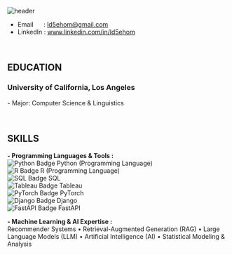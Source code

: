 ![header](https://capsule-render.vercel.app/api?type=waving&height=260&color=2774AE&text=Taewook%20Park&textBg=false&fontAlign=50&fontAlignY=40&animation=twinkling&fontColor=FFD100&desc=Software%20Developer&descAlign=68)
<!--https://capsule-render.vercel.app/-->

- Email &nbsp;&nbsp;&nbsp;&nbsp; : ld5ehom@gmail.com
- LinkedIn : www.linkedin.com/in/ld5ehom
<br>

<h2>
  EDUCATION
</h2>
  <h3>University of California, Los Angeles &nbsp;&nbsp; </h3>  
<p>- Major: Computer Science & Linguistics </p>

<br>
    
<h2>SKILLS</h2>

<strong>- Programming Languages & Tools :</strong><br>
<img src="https://img.shields.io/badge/Python-3776AB?style=flat-square&logo=Python&logoColor=white" alt="Python Badge"/> Python (Programming Language) <br>
<img src="https://img.shields.io/badge/R-276DC3?style=flat-square&logo=R&logoColor=white" alt="R Badge"/> R (Programming Language) <br>
<img src="https://img.shields.io/badge/SQL-336791?style=flat-square&logo=postgresql&logoColor=white" alt="SQL Badge"/> SQL <br>
<img src="https://img.shields.io/badge/Tableau-E97627?style=flat-square&logo=Tableau&logoColor=white" alt="Tableau Badge"/> Tableau <br>
<img src="https://img.shields.io/badge/PyTorch-EE4C2C?style=flat-square&logo=pytorch&logoColor=white" alt="PyTorch Badge"/> PyTorch <br>
<img src="https://img.shields.io/badge/Django-092E20?style=flat-square&logo=Django&logoColor=white" alt="Django Badge"/> Django <br>
<img src="https://img.shields.io/badge/FastAPI-009688?style=flat-square&logo=FastAPI&logoColor=white" alt="FastAPI Badge"/> FastAPI <br>

<strong>- Machine Learning & AI Expertise :</strong><br>
Recommender Systems • Retrieval-Augmented Generation (RAG) • Large Language Models (LLM) • Artificial Intelligence (AI) • Statistical Modeling & Analysis

